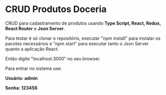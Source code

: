 # CRUD Produtos Doceria

CRUD para cadastramento de produtos usando **Type Script, React, Redux, React Router** e **Json Server**.

Para testar é só clonar o repositório, executar "npm install" para instalar os pacotes necessários e "npm start" para executar tanto o Json Server quanto a aplicação React.

Então digite "localhost:3000" no seu browser.

Para entrar no sistema use:

**Usuário: admin**

**Senha: 123456**

